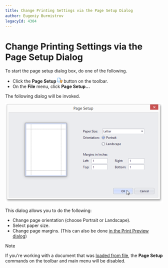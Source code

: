 ```yaml
---
title: Change Printing Settings via the Page Setup Dialog
author: Eugeniy Burmistrov
legacyId: 4304
---
```

# Change Printing Settings via the Page Setup Dialog
To start the page setup dialog box, do one of the following.
* Click the **Page Setup** ![previewButtonPageSetup](../../../../images/img7266.png) button on the toolbar.
* On the **File** menu, click **Page Setup...**

The following dialog will be invoked.

![PageSetupDialog](../../../../images/img7297.png)

This dialog allows you to do the following:
* Change page orientation (choose Portrait or Landscape).
* Select paper size.
* Change page margins. (This can also be done [in the Print Preview dialog](specify-page-margins-in-print-preview.md))

> [!NOTE]
> If you're working with a document that was [loaded from file](../file-management/load-a-print-preview-from-a-file.md), the **Page Setup** commands on the toolbar and main menu will be disabled.